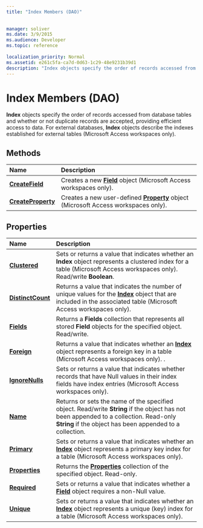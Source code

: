 ```yaml
---
title: "Index Members (DAO)"
 
 
manager: soliver
ms.date: 3/9/2015
ms.audience: Developer
ms.topic: reference
  
localization_priority: Normal
ms.assetid: e261c5fa-ca7d-0d63-1c29-48e9231b39d1
description: "Index objects specify the order of records accessed from database tables and whether or not duplicate records are accepted, providing efficient access to data. For external databases, Index objects describe the indexes established for external tables (Microsoft Access workspaces only)."
---
```


# Index Members (DAO)

 **Index** objects specify the order of records accessed from database tables and whether or not duplicate records are accepted, providing efficient access to data. For external databases, **Index** objects describe the indexes established for external tables (Microsoft Access workspaces only). 
  
## Methods

|**Name**|**Description**|
|:-----|:-----|
|**[CreateField](index-createfield-method-dao.md)** <br/> |Creates a new **[Field](field-object-dao.md)** object (Microsoft Access workspaces only).  <br/> |
|**[CreateProperty](index-createproperty-method-dao.md)** <br/> |Creates a new user-defined **[Property](property-object-dao.md)** object (Microsoft Access workspaces only).  <br/> |
   
## Properties

|**Name**|**Description**|
|:-----|:-----|
|**[Clustered](index-clustered-property-dao.md)** <br/> |Sets or returns a value that indicates whether an **Index** object represents a clustered index for a table (Microsoft Access workspaces only). Read/write **Boolean**.  <br/> |
|**[DistinctCount](index-distinctcount-property-dao.md)** <br/> |Returns a value that indicates the number of unique values for the **[Index](index-object-dao.md)** object that are included in the associated table (Microsoft Access workspaces only).  <br/> |
|**[Fields](index-fields-property-dao.md)** <br/> |Returns a **Fields** collection that represents all stored **Field** objects for the specified object. Read/write.  <br/> |
|**[Foreign](index-foreign-property-dao.md)** <br/> |Returns a value that indicates whether an **[Index](index-object-dao.md)** object represents a foreign key in a table (Microsoft Access workspaces only). .  <br/> |
|**[IgnoreNulls](index-ignorenulls-property-dao.md)** <br/> |Sets or returns a value that indicates whether records that have Null values in their index fields have index entries (Microsoft Access workspaces only).  <br/> |
|**[Name](index-name-property-dao.md)** <br/> |Returns or sets the name of the specified object. Read/write **String** if the object has not been appended to a collection. Read-only **String** if the object has been appended to a collection.  <br/> |
|**[Primary](index-primary-property-dao.md)** <br/> |Sets or returns a value that indicates whether an **[Index](index-object-dao.md)** object represents a primary key index for a table (Microsoft Access workspaces only).  <br/> |
|**[Properties](index-properties-property-dao.md)** <br/> |Returns the **[Properties](properties-collection-dao.md)** collection of the specified object. Read-only.  <br/> |
|**[Required](index-required-property-dao.md)** <br/> |Sets or returns a value that indicates whether a **[Field](field-object-dao.md)** object requires a non-Null value.  <br/> |
|**[Unique](index-unique-property-dao.md)** <br/> |Sets or returns a value that indicates whether an **[Index](index-object-dao.md)** object represents a unique (key) index for a table (Microsoft Access workspaces only).  <br/> |
   

